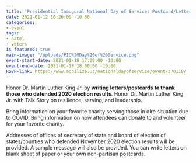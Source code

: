```yaml
---
title: 'Presidential Inaugural National Day of Service: Postcard/Letter Writing'
date: 2021-01-12 10:26:00 -10:00
categories:
- event
tags:
- natel
- voters
is featured: true
main-image: "/uploads/PIC%20Day%20of%20Service.png"
event-start-date: 2021-01-18 17:00:00 -10:00
event-end-date: 2021-01-18 18:00:00 -10:00
RSVP-link: https://www.mobilize.us/nationaldayofservice/event/370118/
---
```


Honor Dr. Martin Luther King Jr. by **writing letters/postcards to thank those who defended 2020 election results**. Honor Dr. Martin Luther King Jr. with Talk Story on resilience, serving, and leadership.

Bring information on your favorite charity serving those in dire situation due to COVID. Bring information on how attendees can donate to and volunteer for your favorite charity.

Addresses of offices of secretary of state and board of election of states/counties who defended November 2020 election results will be provided. A sample message will also be provided. You can write letters on blank sheet of paper or your own non-partisan postcards.

